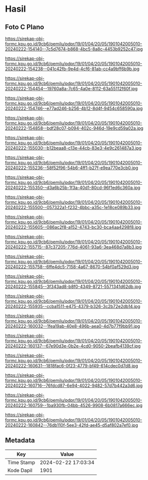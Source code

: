 # Hasil

## Foto C Plano

https://sirekap-obj-formc.kpu.go.id/9cb6/pemilu/pdpr/19/01/04/20/05/1901042005010-20240222-154140--7c5d7674-b868-4bc5-8a8c-4453b9252c47.jpg

https://sirekap-obj-formc.kpu.go.id/9cb6/pemilu/pdpr/19/01/04/20/05/1901042005010-20240222-154238--041c42fb-9e4d-4cf6-81ab-cc4a9bff6b9b.jpg

https://sirekap-obj-formc.kpu.go.id/9cb6/pemilu/pdpr/19/01/04/20/05/1901042005010-20240222-154454--19760a8a-7c65-4a0e-8112-63a55112f60f.jpg

https://sirekap-obj-formc.kpu.go.id/9cb6/pemilu/pdpr/19/01/04/20/05/1901042005010-20240222-154746--e77ad246-b256-4b12-8d4f-9454c658590a.jpg

https://sirekap-obj-formc.kpu.go.id/9cb6/pemilu/pdpr/19/01/04/20/05/1901042005010-20240222-154858--bdf28c07-b094-402c-946d-19e9cd59a02a.jpg

https://sirekap-obj-formc.kpu.go.id/9cb6/pemilu/pdpr/19/01/04/20/05/1901042005010-20240222-155030--b12beaa8-c13e-44cb-83e3-4e9c261487a3.jpg

https://sirekap-obj-formc.kpu.go.id/9cb6/pemilu/pdpr/19/01/04/20/05/1901042005010-20240222-155236--58f52f96-54b6-4ff1-b27f-e9ea770e3cb0.jpg

https://sirekap-obj-formc.kpu.go.id/9cb6/pemilu/pdpr/19/01/04/20/05/1901042005010-20240222-155350--d3a6b25b-1f3a-40d1-80cd-96f1ed6c360a.jpg

https://sirekap-obj-formc.kpu.go.id/9cb6/pemilu/pdpr/19/01/04/20/05/1901042005010-20240222-155500--057322a1-f232-4bbc-a35c-1e18ce089b33.jpg

https://sirekap-obj-formc.kpu.go.id/9cb6/pemilu/pdpr/19/01/04/20/05/1901042005010-20240222-155605--086ac2f8-a152-4743-bc30-bca4aa4298f8.jpg

https://sirekap-obj-formc.kpu.go.id/9cb6/pemilu/pdpr/19/01/04/20/05/1901042005010-20240222-155715--87c37205-776d-4061-93a6-3ea468d7a8b3.jpg

https://sirekap-obj-formc.kpu.go.id/9cb6/pemilu/pdpr/19/01/04/20/05/1901042005010-20240222-155758--6ffe4dc5-7158-4a67-8670-54bf0af529d3.jpg

https://sirekap-obj-formc.kpu.go.id/9cb6/pemilu/pdpr/19/01/04/20/05/1901042005010-20240222-155845--3f343ad8-b8f0-4349-8721-5571341d62db.jpg

https://sirekap-obj-formc.kpu.go.id/9cb6/pemilu/pdpr/19/01/04/20/05/1901042005010-20240222-155935--ccba1511-e475-4379-b326-3c2b72e2db14.jpg

https://sirekap-obj-formc.kpu.go.id/9cb6/pemilu/pdpr/19/01/04/20/05/1901042005010-20240222-160032--1fea19ab-40e8-496b-aea0-4d7b77f9bb91.jpg

https://sirekap-obj-formc.kpu.go.id/9cb6/pemilu/pdpr/19/01/04/20/05/1901042005010-20240222-160137--67e90d3e-0b2e-4cd0-9050-2beafb4139cf.jpg

https://sirekap-obj-formc.kpu.go.id/9cb6/pemilu/pdpr/19/01/04/20/05/1901042005010-20240222-160631--1818fac6-0f23-4779-bf49-614cdec0d7d8.jpg

https://sirekap-obj-formc.kpu.go.id/9cb6/pemilu/pdpr/19/01/04/20/05/1901042005010-20240222-160716--76fdcd87-6e94-4022-9482-57d7b442a3d6.jpg

https://sirekap-obj-formc.kpu.go.id/9cb6/pemilu/pdpr/19/01/04/20/05/1901042005010-20240222-160759--1ba930fb-04bb-4526-9908-6b0817a666ec.jpg

https://sirekap-obj-formc.kpu.go.id/9cb6/pemilu/pdpr/19/01/04/20/05/1901042005010-20240222-160842--76db110f-5ee3-42fd-ae45-d5af802a7ef0.jpg


## Metadata

| Key        | Value               |
| ---------- | ------------------- |
| Time Stamp | 2024-02-22 17:03:34 |
| Kode Dapil | 1901                |



